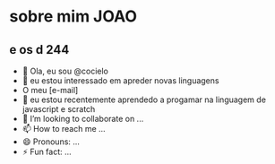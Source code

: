 # sobre mim **JOAO**
## e os d 244
- 👋 Ola, eu sou @cocielo
- 👀 eu estou interessado em apreder novas linguagens
- O meu [e-mail]
- 🌱 eu estou recentemente aprendedo a progamar na linguagem de javascript e scratch
- 💞️ I’m looking to collaborate on ...
- 📫 How to reach me ...
- 😄 Pronouns: ...
- ⚡ Fun fact: ...

<!---
cocielo/cocielo is a ✨ special ✨ repository because its `README.md` (this file) appears on your GitHub profile.
You can click the Preview link to take a look at your changes.
--->
